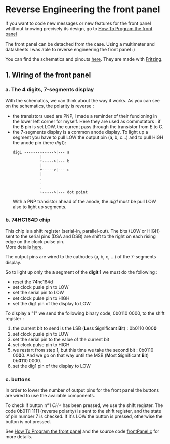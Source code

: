 # Reverse Engineering the front panel

If you want to code new messages or new features for the front panel whithout knowing precisely its design, go to [How To Program the front panel](how_to_program.md)

The front panel can be detached from the case. Using a multimeter and datasheets 
I was able to reverse engineering the front panel :)

You can find the schematics and pinouts [here](../schematics). 
They are made with [Fritzing](http://fritzing.org/home/).


## 1. Wiring of the front panel

### a. The 4 digits, 7-segments display
With the schematics, we can think about the way it works. 
As you can see on the schematics, the polarity is reverse :
* the transistors used are PNP, I made a reminder of their funcioning in the lower left corner for myself. Here they are used as commutators : if the B pin is set LOW, the current pass through the transistor from E to C.
* the 7-segments display is a common anode display. To light up a segment you have to pull LOW the output pin (a, b, c...) and to pull HIGH the anode pin (here *dig1*):   
	```
	dig1 -------+----->|--- a
	            |
	            +----->|--- b
	       	    |
	            +----->|--- c
	            |
	            .
	            .
	            .
	            +----->|--- dot point
	```    
	With a PNP transistor ahead of the anode, the *dig1* must be pull LOW also to light up segments.


### b. 74HC164D chip
This chip is a shift register (serial-in, parallel-out). The bits (LOW or HIGH) sent to the serial pins (DSA and DSB) are shift to the right on each rising edge on the clock pulse pin.   
More details [here](../schematics/74hc164d.pdf).

The output pins are wired to the cathodes (a, b, c, ...) of the 7-segments display.

So to light up only the **a** segment of the **digit 1** we must do the following :   
* reset the 74hc164d
* set clock pusle pin to LOW
* set the serial pin to LOW
* set clock pulse pin to HIGH
* set the dig1 pin of the display to LOW

To display a "1" we send the following binary code, 0b0110 0000, to the shift register :   

1. the current bit to send is the LSB (**L**ess **S**ignificant **B**it) : 0b0110 000**0**
2. set clock pusle pin to LOW
3. set the serial pin to the value of the current bit
4. set clock pulse pin to HIGH
5. we restart from step 1, but this time we take the second bit : 0b0110 00**0**0. And we go on that way until the MSB (**M**ost **S**ignificant **B**it) 0b**0**110 0000.
6. set the dig1 pin of the display to LOW


### c. buttons
In order to lower the number of output pins for the front panel the buttons are wired to use the available components.

To check if button n°1 *CH+* has been pressed, we use the shift register. The code 0b0111 1111 (reverse polarity) is sent to the shift register, and the state of pin number 7 is checked. If it's LOW the button is pressed, otherwise the button is not pressed.

See [How To Program the front panel](how_to_program.md) and the source code [frontPanel.c](../frontPanelProg/frontPanel.c) for more details.
